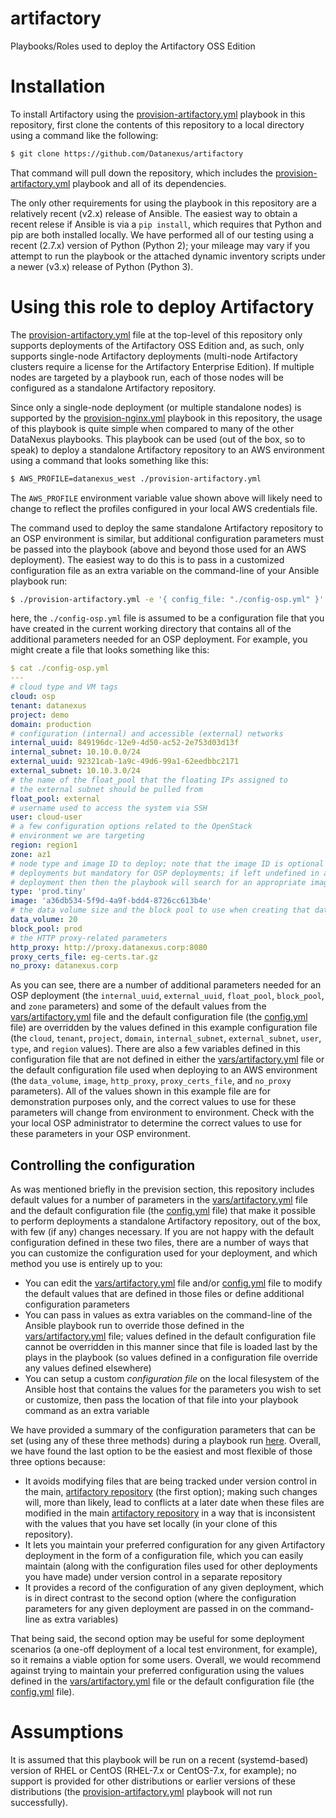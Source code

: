 # artifactory
Playbooks/Roles used to deploy the Artifactory OSS Edition

# Installation
To install Artifactory using the [provision-artifactory.yml](provision-artifactory.yml) playbook in this repository, first clone the contents of this repository to a local directory using a command like the following:

```bash
$ git clone https://github.com/Datanexus/artifactory
```

That command will pull down the repository, which includes the [provision-artifactory.yml](provision-artifactory.yml) playbook and all of its dependencies.

The only other requirements for using the playbook in this repository are a relatively recent (v2.x) release of Ansible. The easiest way to obtain a recent relese if Ansible is via a `pip install`, which requires that Python and pip are both installed locally. We have performed all of our testing using a recent (2.7.x) version of Python (Python 2); your mileage may vary if you attempt to run the playbook or the attached dynamic inventory scripts under a newer (v3.x) release of Python (Python 3).

# Using this role to deploy Artifactory
The [provision-artifactory.yml](provision-artifactory.yml) file at the top-level of this repository only supports deployments of the Artifactory OSS Edition and, as such, only supports single-node Artifactory deployments (multi-node Artifactory clusters require a license for the Artifactory Enterprise Edition). If multiple nodes are targeted by a playbook run, each of those nodes will be configured as a standalone Artifactory repository.

Since only a single-node deployment (or multiple standalone nodes) is supported by the [provision-nginx.yml](provision-nginx.yml) playbook in this repository, the usage of this playbook is quite simple when compared to many of the other DataNexus playbooks. This playbook can be used (out of the box, so to speak) to deploy a standalone Artifactory repository to an AWS environment using a command that looks something like this:

```bash
$ AWS_PROFILE=datanexus_west ./provision-artifactory.yml
```

The `AWS_PROFILE` environment variable value shown above will likely need to change to reflect the profiles configured in your local AWS credentials file.

The command used to deploy the same standalone Artifactory repository to an OSP environment is similar, but additional configuration parameters must be passed into the playbook (above and beyond those used for an AWS deployment). The easiest way to do this is to pass in a customized configuration file as an extra variable on the command-line of your Ansible playbook run:

```bash
$ ./provision-artifactory.yml -e '{ config_file: "./config-osp.yml" }'
```

here, the `./config-osp.yml` file is assumed to be a configuration file that you have created in the current working directory that contains all of the additional parameters needed for an OSP deployment. For example, you might create a file that looks something like this:

```yaml
$ cat ./config-osp.yml
---
# cloud type and VM tags
cloud: osp
tenant: datanexus
project: demo
domain: production
# configuration (internal) and accessible (external) networks
internal_uuid: 849196dc-12e9-4d50-ac52-2e753d03d13f
internal_subnet: 10.10.0.0/24
external_uuid: 92321cab-1a9c-49d6-99a1-62eedbbc2171
external_subnet: 10.10.3.0/24
# the name of the float_pool that the floating IPs assigned to
# the external subnet should be pulled from
float_pool: external
# username used to access the system via SSH
user: cloud-user
# a few configuration options related to the OpenStack
# environment we are targeting
region: region1
zone: az1
# node type and image ID to deploy; note that the image ID is optional for AWS
# deployments but mandatory for OSP deployments; if left undefined in an AWS
# deployment then then the playbook will search for an appropriate image to use
type: 'prod.tiny'
image: 'a36db534-5f9d-4a9f-bdd4-8726cc613b4e'
# the data volume size and the block pool to use when creating that data volume
data_volume: 20
block_pool: prod
# the HTTP proxy-related parameters
http_proxy: http://proxy.datanexus.corp:8080
proxy_certs_file: eg-certs.tar.gz
no_proxy: datanexus.corp
```

As you can see, there are a number of additional parameters needed for an OSP deployment (the `internal_uuid`, `external_uuid`, `float_pool`, `block_pool`, and `zone` parameters) and some of the default values from the [vars/artifactory.yml](../vars/artifactory.yml) file and the default configuration file (the [config.yml](../config.yml) file) are overridden by the values defined in this example configuration file (the `cloud`, `tenant`, `project`, `domain`, `internal_subnet`, `external_subnet`, `user`, `type`, and `region` values). There are also a few variables defined in this configuration file that are not defined in either the [vars/artifactory.yml](../vars/artifactory.yml) file or the default configuration file used when deploying to an AWS environment (the `data_volume`, `image`, `http_proxy`, `proxy_certs_file`, and `no_proxy` parameters). All of the values shown in this example file are for demonstration purposes only, and the correct values to use for these parameters will change from environment to environment. Check with the your local OSP administrator to determine the correct values to use for these parameters in your OSP environment.

## Controlling the configuration
As was mentioned briefly in the prevision section, this repository includes default values for a number of parameters in the [vars/artifactory.yml](vars/artifactory.yml) file and the default configuration file (the [config.yml](config.yml) file) that make it possible to perform deployments a standalone Artifactory repository, out of the box, with few (if any) changes necessary. If you are not happy with the default configuration defined in these two files, there are a number of ways that you can customize the configuration used for your deployment, and which method you use is entirely up to you:

* You can edit the [vars/artifactory.yml](vars/artifactory.yml) file and/or [config.yml](config.yml) file to modify the default values that are defined in those files or define additional configuration parameters
* You can pass in values as extra variables on the command-line of the Ansible playbook run to override those defined in the [vars/artifactory.yml](vars/artifactory.yml) file; values defined in the default configuration file cannot be overridden in this manner since that file is loaded last by the plays in the playbook (so values defined in a configuration file override any values defined elsewhere)
* You can setup a custom *configuration file* on the local filesystem of the Ansible host that contains the values for the parameters you wish to set or customize, then pass the location of that file into your playbook command as an extra variable

We have provided a summary of the configuration parameters that can be set (using any of these three methods) during a playbook run [here](docs/Supported-Config-Params.md). Overall, we have found the last option to be the easiest and most flexible of those three options because:

* It avoids modifying files that are being tracked under version control in the main, [artifactory repository](https://github.com/Datanexus/artifactory) (the first option); making such changes will, more than likely, lead to conflicts at a later date when these files are modified in the main [artifactory repository](https://github.com/Datanexus/artifactory) in a way that is inconsistent with the values that you have set locally (in your clone of this repository).
* It lets you maintain your preferred configuration for any given Artifactory deployment in the form of a configuration file, which you can easily maintain (along with the configuration files used for other deployments you have made) under version control in a separate repository
* It provides a record of the configuration of any given deployment, which is in direct contrast to the second option (where the configuration parameters for any given deployment are passed in on the command-line as extra variables)

That being said, the second option may be useful for some deployment scenarios (a one-off deployment of a local test environment, for example), so it remains a viable option for some users. Overall, we would recommend against trying to maintain your preferred configuration using the values defined in the [vars/artifactory.yml](vars/artifactory.yml) file or the default configuration file (the [config.yml](config.yml) file).

# Assumptions
It is assumed that this playbook will be run on a recent (systemd-based) version of RHEL or CentOS (RHEL-7.x or CentOS-7.x, for example); no support is provided for other distributions or earlier versions of these distributions (the [provision-artifactory.yml](provision-artifactory.yml)  playbook will not run successfully).
